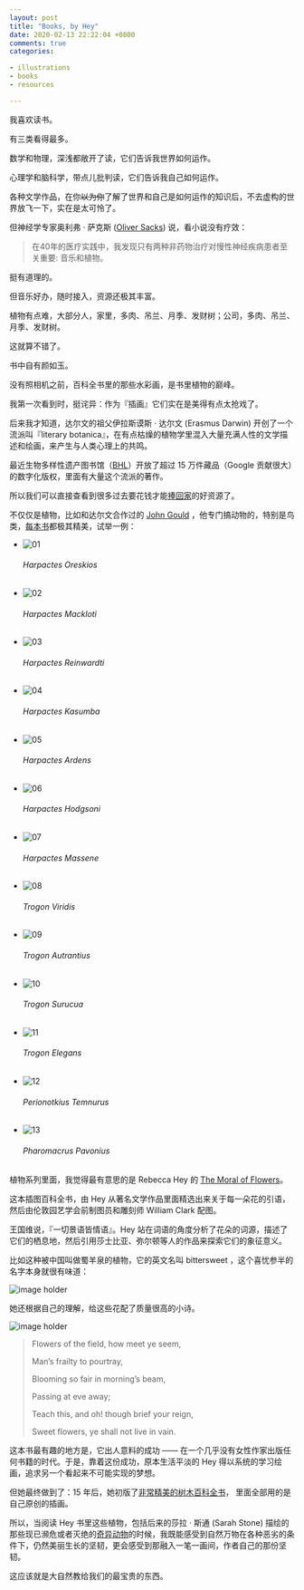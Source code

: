 ```yaml
---
layout: post
title: "Books, by Hey"
date: 2020-02-13 22:22:04 +0800
comments: true
categories:

- illustrations
- books
- resources

---
```


我喜欢读书。

有三类看得最多。

数学和物理，深浅都敞开了读，它们告诉我世界如何运作。

心理学和脑科学，带点儿批判读，它们告诉我自己如何运作。

各种文学作品，在你~~以为你~~了解了世界和自己是如何运作的知识后，不去虚构的世界放飞一下，实在是太可怜了。

但神经学专家奥利弗 · 萨克斯 ([Oliver Sacks](https://www.oliversacks.com/)) 说，看小说没有疗效：

> 在40年的医疗实践中，我发现只有两种非药物治疗对慢性神经疾病患者至关重要: 音乐和植物。

挺有道理的。

但音乐好办，随时接入，资源还极其丰富。

植物有点难，大部分人，家里，多肉、吊兰、月季、发财树；公司，多肉、吊兰、月季、发财树。

这就算不错了。

书中自有颜如玉。

没有照相机之前，百科全书里的那些水彩画，是书里植物的巅峰。

我第一次看到时，挺诧异：作为『插画』它们实在是美得有点太抢戏了。

后来我才知道，达尔文的祖父伊拉斯谟斯 · 达尔文 (Erasmus Darwin) 开创了一个流派叫『literary botanica』，在有点枯燥的植物学里混入大量充满人性的文学描述和绘画，来产生与人类心理上的共鸣。

最近生物多样性遗产图书馆（[BHL](https://www.biodiversitylibrary.org/)）开放了超过 15 万件藏品（Google 贡献很大）的数字化版权，里面有大量这个流派的著作。

所以我们可以直接查看到很多过去要花钱才能[捧回家](https://society6.com/product/rusty-leaved-rhododendron-from-the-moral-of-flowers-1833-by-rebecca-hey_print?curator=brainpicker)的好资源了。

不仅仅是植物，比如和达尔文合作过的 [John Gould](https://en.wikipedia.org/wiki/John_Gould) ，他专门搞动物的，特别是鸟类，[每本书](https://www.biodiversitylibrary.org/search?searchTerm=John+Gould&stype=F#/titles)都极其精美，试举一例：

<link rel="stylesheet" type="text/css" href="/downloads/static/css/elasticstack_slider.css" />

<div class="slider-container">
    <ul id="elasticstack" class="elasticstack">
        <li><img src="/downloads/images/2020_02/trogons/trogons_01.jpg" alt="01"/><h6>Harpactes Oreskios</h6></li>
        <li><img src="/downloads/images/2020_02/trogons/trogons_02.jpg" alt="02"/><h6>Harpactes Mackloti</h6></li>
        <li><img src="/downloads/images/2020_02/trogons/trogons_03.jpg" alt="03"/><h6>Harpactes Reinwardti</h6></li>
        <li><img src="/downloads/images/2020_02/trogons/trogons_04.jpg" alt="04"/><h6>Harpactes Kasumba</h6></li>
        <li><img src="/downloads/images/2020_02/trogons/trogons_05.jpg" alt="05"/><h6>Harpactes Ardens</h6></li>
        <li><img src="/downloads/images/2020_02/trogons/trogons_06.jpg" alt="06"/><h6>Harpactes Hodgsoni</h6></li>
        <li><img src="/downloads/images/2020_02/trogons/trogons_07.jpg" alt="07"/><h6>Harpactes Massene</h6></li>
        <li><img src="/downloads/images/2020_02/trogons/trogons_08.jpg" alt="08"/><h6>Trogon Viridis</h6></li>
        <li><img src="/downloads/images/2020_02/trogons/trogons_09.jpg" alt="09"/><h6>Trogon Autrantius</h6></li>
        <li><img src="/downloads/images/2020_02/trogons/trogons_10.jpg" alt="10"/><h6>Trogon Surucua</h6></li>
        <li><img src="/downloads/images/2020_02/trogons/trogons_11.jpg" alt="11"/><h6>Trogon Elegans</h6></li>
        <li><img src="/downloads/images/2020_02/trogons/trogons_12.jpg" alt="12"/><h6>Perionotkius Temnurus</h6></li>
        <li><img src="/downloads/images/2020_02/trogons/trogons_13.jpg" alt="13"/><h6>Pharomacrus Pavonius</h6></li>
    </ul>
</div>

植物系列里面，我觉得最有意思的是 Rebecca Hey 的  [The Moral of Flowers](https://www.worldcat.org/title/moral-of-flowers-illustrated-by-coloured-engravings-by-rebecca-hey-second-edition/oclc/560194060&referer=brief_results)。

这本插图百科全书，由 Hey 从著名文学作品里面精选出来关于每一朵花的引语，然后由伦敦园艺学会前制图员和雕刻师 William Clark 配图。

王国维说，『一切景语皆情语』。Hey 站在词语的角度分析了花朵的词源，描述了它们的栖息地，然后引用莎士比亚、弥尔顿等人的作品来探索它们的象征意义。

比如这种被中国叫做蜀羊泉的植物，它的英文名叫 bittersweet ，这个喜忧参半的名字本身就很有味道：

![image holder](/downloads/images/2020_02/moralofflowers_rebeccahey_bittersweet.jpg "Don't touch me...")

她还根据自己的理解，给这些花配了质量很高的小诗。

![image holder](/downloads/images/2020_02/moralofflowers_rebeccahey_frontispiece.jpg "Don't touch me...")

> Flowers of the field, how meet ye seem,
>
> Man’s frailty to pourtray,
>
> Blooming so fair in morning’s beam,
>
> Passing at eve away;
>
> Teach this, and oh! though brief your reign,
>
> Sweet flowers, ye shall not live in vain.

这本书最有趣的地方是，它出人意料的成功 —— 在一个几乎没有女性作家出版任何书籍的时代。于是，靠着这份成功，原本生活平淡的 Hey 得以系统的学习绘画，追求另一个看起来不可能实现的梦想。

但她最终做到了：15 年后，她初版了[非常精美的树木百科全书](https://www.worldcat.org/title/sylvan-musings-or-the-spirit-of-the-woods/oclc/940516225&referer=brief_results)， 里面全部用的是自己原创的插画。

所以，当阅读 Hey 书里这些植物，包括后来的莎拉 · 斯通 (Sarah Stone) 描绘的那些现已濒危或者灭绝的[奇异动物](https://www.worldcat.org/title/sarah-stone-natural-curiosities-from-the-new-worlds/oclc/807086495&referer=brief_results)的时候，我既能感受到自然万物在各种恶劣的条件下，仍然美丽生长的坚韧，更会感受到那融入一笔一画间，作者自己的那份坚韧。

这应该就是大自然教给我们的最宝贵的东西。

<script src="/downloads/static/js/draggabilly.pkgd.min.js"></script>
<script src="/downloads/static/js/modernizr.custom.js"></script>
<script src="/downloads/static/js/elastiStack.js"></script>
<script>
    new ElastiStack( document.getElementById( 'elasticstack' ) );
</script>
